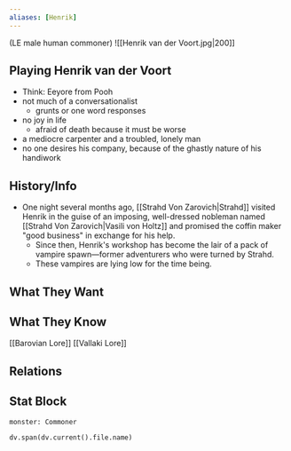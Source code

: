 ```yaml
---
aliases: [Henrik]
---
```

(LE male human commoner)
![[Henrik van der Voort.jpg|200]]
## Playing Henrik van der Voort
- Think: Eeyore from Pooh
- not much of a conversationalist
	- grunts or one word responses
- no joy in life
	- afraid of death because it must be worse
- a mediocre carpenter and a troubled, lonely man
- no one desires his company, because of the ghastly nature of his handiwork

## History/Info
- One night several months ago, [[Strahd Von Zarovich|Strahd]] visited Henrik in the guise of an imposing, well-dressed nobleman named [[Strahd Von Zarovich|Vasili von Holtz]] and promised the coffin maker "good business" in exchange for his help.
	- Since then, Henrik's workshop has become the lair of a pack of vampire spawn—former adventurers who were turned by Strahd.
	- These vampires are lying low for the time being.

## What They Want

## What They Know
[[Barovian Lore]]
[[Vallaki Lore]]

## Relations

## Stat Block

```statblock
monster: Commoner
```

```dataviewjs
dv.span(dv.current().file.name)
```
